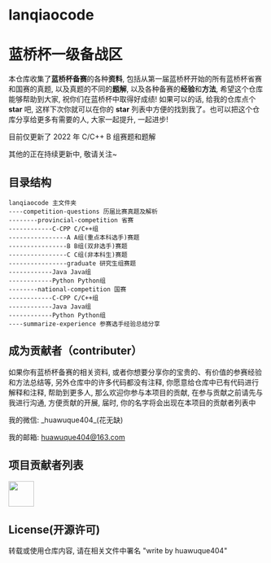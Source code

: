 # lanqiaocode
# 蓝桥杯一级备战区
本仓库收集了**蓝桥杯备赛**的各种**资料**, 包括从第一届蓝桥杯开始的所有蓝桥杯省赛和国赛的真题, 以及真题的不同的**题解**, 以及各种备赛的**经验**和**方法**, 希望这个仓库能够帮助到大家, 祝你们在蓝桥杯中取得好成绩! 如果可以的话, 给我的仓库点个 **star** 吧, 这样下次你就可以在你的 **star** 列表中方便的找到我了。也可以把这个仓库分享给更多有需要的人, 大家一起提升, 一起进步!

目前仅更新了 2022 年 C/C++ B 组赛题和题解

其他的正在持续更新中, 敬请关注~

## 目录结构
```
lanqiaocode 主文件夹
----competition-questions 历届比赛真题及解析
--------provincial-competition 省赛
------------C-CPP C/C++组
----------------A A组(重点本科选手)赛题
----------------B B组(双非选手)赛题
----------------C C组(非本科生)赛题
----------------graduate 研究生组赛题
------------Java Java组
------------Python Python组
--------national-competition 国赛
------------C-CPP C/C++组
------------Java Java组
------------Python Python组
----summarize-experience 参赛选手经验总结分享
```

## 成为贡献者（contributer）
如果你有蓝桥杯备赛的相关资料, 或者你想要分享你的宝贵的、有价值的参赛经验和方法总结等, 另外仓库中的许多代码都没有注释, 你愿意给仓库中已有代码进行解释和注释, 帮助到更多人, 那么欢迎你参与本项目的贡献, 在参与贡献之前请先与我进行沟通, 方便贡献的开展, 届时, 你的名字将会出现在本项目的贡献者列表中

我的微信: \_huawuque404\_(花无缺)

我的邮箱: huawuque404@163.com

## 项目贡献者列表
<p align="left">
    <a href="https://github.com/huawuque404/lanqiaocode/graphs/contributors">
        <img width="50" src="https://contrib.rocks/image?repo=huawuque404/lanqiaocode" />
    </a>
</p>

## License(开源许可)
转载或使用仓库内容, 请在相关文件中署名 "write by huawuque404"